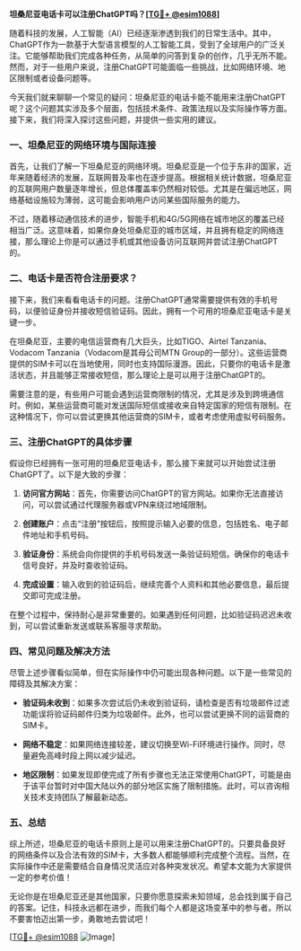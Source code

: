 **坦桑尼亚电话卡可以注册ChatGPT吗？[[TG💪+ @esim1088](https://t.me/s/esim1088)]**

随着科技的发展，人工智能（AI）已经逐渐渗透到我们的日常生活中。其中，ChatGPT作为一款基于大型语言模型的人工智能工具，受到了全球用户的广泛关注。它能够帮助我们完成各种任务，从简单的问答到复杂的创作，几乎无所不能。然而，对于一些用户来说，注册ChatGPT可能面临一些挑战，比如网络环境、地区限制或者设备问题等。

今天我们就来聊聊一个常见的疑问：坦桑尼亚的电话卡能不能用来注册ChatGPT呢？这个问题其实涉及多个层面，包括技术条件、政策法规以及实际操作等方面。接下来，我们将深入探讨这些问题，并提供一些实用的建议。

### 一、坦桑尼亚的网络环境与国际连接

首先，让我们了解一下坦桑尼亚的网络环境。坦桑尼亚是一个位于东非的国家，近年来随着经济的发展，互联网普及率也在逐步提高。根据相关统计数据，坦桑尼亚的互联网用户数量逐年增长，但总体覆盖率仍然相对较低。尤其是在偏远地区，网络基础设施较为薄弱，这可能会影响用户访问某些国际服务的能力。

不过，随着移动通信技术的进步，智能手机和4G/5G网络在城市地区的覆盖已经相当广泛。这意味着，如果你身处坦桑尼亚的城市区域，并且拥有稳定的网络连接，那么理论上你是可以通过手机或其他设备访问互联网并尝试注册ChatGPT的。

### 二、电话卡是否符合注册要求？

接下来，我们来看看电话卡的问题。注册ChatGPT通常需要提供有效的手机号码，以便验证身份并接收短信验证码。因此，拥有一个可用的坦桑尼亚电话卡是关键一步。

在坦桑尼亚，主要的电信运营商有几大巨头，比如TIGO、Airtel Tanzania、Vodacom Tanzania（Vodacom是其母公司MTN Group的一部分）。这些运营商提供的SIM卡可以在当地使用，同时也支持国际漫游。因此，只要你的电话卡是激活状态，并且能够正常接收短信，那么理论上是可以用于注册ChatGPT的。

需要注意的是，有些用户可能会遇到运营商限制的情况，尤其是涉及到跨境通信时。例如，某些运营商可能对发送国际短信或接收来自特定国家的短信有限制。在这种情况下，你可以尝试更换其他运营商的SIM卡，或者考虑使用虚拟号码服务。

### 三、注册ChatGPT的具体步骤

假设你已经拥有一张可用的坦桑尼亚电话卡，那么接下来就可以开始尝试注册ChatGPT了。以下是大致的步骤：

1. **访问官方网站**：首先，你需要访问ChatGPT的官方网站。如果你无法直接访问，可以尝试通过代理服务器或VPN来绕过地域限制。
   
2. **创建账户**：点击“注册”按钮后，按照提示输入必要的信息，包括姓名、电子邮件地址和手机号码。

3. **验证身份**：系统会向你提供的手机号码发送一条验证码短信。确保你的电话卡信号良好，并及时查收验证码。

4. **完成设置**：输入收到的验证码后，继续完善个人资料和其他必要信息，最后提交即可完成注册。

在整个过程中，保持耐心是非常重要的。如果遇到任何问题，比如验证码迟迟未收到，可以尝试重新发送或联系客服寻求帮助。

### 四、常见问题及解决方法

尽管上述步骤看似简单，但在实际操作中仍可能出现各种问题。以下是一些常见的障碍及其解决方案：

- **验证码未收到**：如果多次尝试后仍未收到验证码，请检查是否有垃圾邮件过滤功能误将验证码邮件归类为垃圾邮件。此外，也可以尝试更换不同的运营商的SIM卡。

- **网络不稳定**：如果网络连接较差，建议切换至Wi-Fi环境进行操作。同时，尽量避免高峰时段上网以减少延迟。

- **地区限制**：如果发现即使完成了所有步骤也无法正常使用ChatGPT，可能是由于该平台暂时对中国大陆以外的部分地区实施了限制措施。此时，可以咨询相关技术支持团队了解最新动态。

### 五、总结

综上所述，坦桑尼亚的电话卡原则上是可以用来注册ChatGPT的。只要具备良好的网络条件以及合法有效的SIM卡，大多数人都能够顺利完成整个流程。当然，在实际操作中还是需要结合自身情况灵活应对各种突发状况。希望本文能为大家提供一定的参考价值！

无论你是在坦桑尼亚还是其他国家，只要你愿意探索未知领域，总会找到属于自己的答案。记住，科技永远都在进步，而我们每个人都是这场变革中的参与者。所以不要害怕迈出第一步，勇敢地去尝试吧！

[[TG💪+ @esim1088](https://t.me/s/esim1088) ![Image](https://i.postimg.cc/4NQfJmqS/Snipaste-2025-05-13-00-14-12.png)]